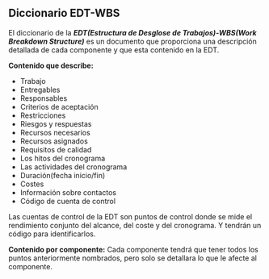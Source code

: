 ## Diccionario EDT-WBS

El diccionario de la ***EDT(Estructura de Desglose de Trabajos)-WBS(Work Breakdown Structure)*** es un documento que proporciona una descripción detallada de cada componente y que esta contenido en la EDT.

**Contenido que describe:**
 * Trabajo
 * Entregables
 * Responsables
 * Criterios de aceptación
 * Restricciones
 * Riesgos y respuestas
 * Recursos necesarios
 * Recursos asignados
 * Requisitos de calidad
 * Los hitos del cronograma
 * Las actividades del cronograma
 * Duración(fecha inicio/fin)
 * Costes
 * Información sobre contactos
 * Código de cuenta de control

Las cuentas de control de la EDT son puntos de control donde se mide el rendimiento conjunto del alcance, del coste y del cronograma. Y tendrán un código para identificarlos.

**Contenido por componente:**
Cada componente tendrá que tener todos los puntos anteriormente nombrados, pero solo se detallara lo que le afecte al componente.
